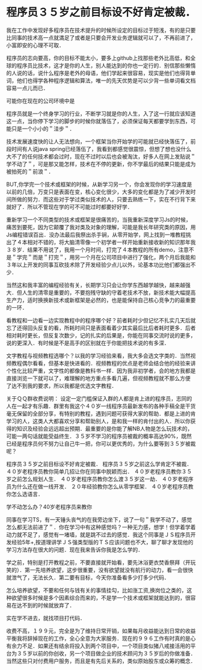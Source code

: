 # 程序员３５岁之前目标设不好肯定被裁．

我在工作中发现好多程序员在技术提升的时候所设定的目标过于短浅，有的是只要比同事的技术高一点就満足了或者是只要会开发业务逻辑就可以了，不再前进了，小富即安的心理不可取．


程序员的志向要高，你的目标不能太小，要多上github上找那些老外比高低，和全球的程序员比技术，这才是你的人生，别人能达到的你也一定行的．别信那些懒惰的人说的话，说什么程序是老外的母语，他们学起来很容易，现实是他们也得背单词，他们也得学各种程序逻辑和算法，唯一的先天优势是可以少背一些单词看文档容易一点儿而已．

可能你在现在的公司环境中是





程序员就是一个终身学习的行业，不断学习就是你的人生，入了这一行就应该知道这一点，当你停下学习的脚步的时候你就落伍了，必须保证每天都要学到东西，可能只是一个小小的＂洼步＂．

技术发展速度快的让人无法想向，一个框架当你开始学的可能就已经快落伍了，前段时间有人说java spring已经落伍了，我看到都感觉很震惊，但想了想也没什么大不了的任何技术都会过时，现在不过时以后也会被淘汰，好多人在网上发贴说＂学不动了＂，可是那又能怎样，技术在不停的更新，你不学最后的结果只能是成为被拍死的＂前浪＂．

BUT,你学完一个技术或框架的时候，从新学习另一个，你会发现你的学习速度是以前的几倍，万变只是表面在变，核心变化很少，大多的变化都是为了减少开发时间所做的努力．而这些对于学过类似技术的人，只要去熟练一下，实在不行背下来就好了．所以不管现在学的可不可能过时都要好好学．

重新学习一个不同类型的技术或框架是很痛苦的，当我重新深度学习Js的时候，痛苦到要死，因为它颠覆了我对类及对象的理解，可能是我长年研究类的原因，用Js编程错误百出．没办法最后我祭出杀手锏，从零开始学，网上找到一堆教程挑出了４本相对不错的，将大脑清零像一个初学者一样开始重新接收新的知识那年我３８岁．结果不用说了，我用一个月时间，打完了４本教程的所有demo，注意不是＂学完＂而是＂打完＂，用另一个月在公司项目中进行了强化，两个月后我能和３年以上开发的同事互砍技术除了开发经验少点儿以外，论基本功比他们都强出不少．

当然这和我丰富的编程经验有关，长期学习只会让你学东西越学越快，越来越强大．但人生的清零是重要的，不要抱残守缺的守着老技术不放，新技术能大幅提高生产力，适时换换新技术或新框架是必然的，也是能保持自己核心竞争力的最重要的一环．


看教程和一边看一边实现教程中的程序哪个好？前者耗时少但记忆不扎实几天后就忘了还得回头反复的看，所耗时间只是表面看着少其实最后比后者耗时更多．后者相对耗时更长，但反复次数少，记的扎实的后果是，你能在同事交流时说的更多，说的更深入．有时候是不是高手的区别就在于你能把技术说的有多深．

文字教程与视频教程选哪个？以我的学习经验来看，我大多会选文字类的．当然视频教程偶尔看看，但基本是快进看的．视频教程的优点是老师会结合他的经验来讲个性化比较严重，文字性的都像是教科书一样．因为我非初学者，会的地方我都是直接浏览一下就可以了，难理解的地方重点多看几遍，但视频教程就不那么方便　了达不到我的要求，所以我都是优选文字教程．



关于ＱＱ群收费说明：
设定一定门槛保证入群的人都是肯上进的程序员，志同的人在一起才有乐趣．群里有我这个４０岁一线程序员最新发布的各种手稿全是干货毫无保留的全部分享，有特别的教程，遇到问题可获得大家的帮助．都是上进的肯学习的人，这类人大都喜欢分享和帮助别人，是和我一样的肯付出的人．所以你获得的知识及经验会远远超出预期．最重要的是你能了解NB人物是怎么玩技术的，可能一两句话就能受益终生．３５岁不学习的程序员被裁的概率高达90%，既然已经是程序员何不努力让自己牛一把，你可以更优秀的，为什么要等到３５岁被裁呢？


程序员３５岁之前目标设不好肯定被裁．
程序员３５岁之前这么学肯定不被裁．
４０岁老程序员教你简单几招让你在同事中脱颖而出．
４０岁老程序员教你３５岁之前怎么规划人生．
４０岁老程序员教你怎么渡３５岁这一劫．
４０岁老程序员为什么还在做一线开发．
２０年经验教你怎么从零学框架．
４０岁老程序员教你怎么选语言．


学不动怎么办？40岁老程序员来教你

同事在学习TS，有一天锤头丧气的在我旁边坐下，说了一句＂我学不动了，感觉怎么都无法前进了＂．你在学习中有这种感觉吗？一种无力感，想学！但学着学着动力就不足了，感觉有一堵墙，就是跳不过去的感觉．我这个同事是ＪＳ程序员开发经验5年+,按道理讲学ＪＳ强类型版的ＴＳ应该问题也不大，聊了聊才发现他的学习方法存在很大的问题．现在我来告诉你我是怎么学的．

学之前，特别是打开教程之前，不要直接就开始看，要先沐浴更衣焚香祭拜（开玩笑的）．第一先培养欲望，这步很重要，没有欲望就没有航行的动力，看一会很快就泄气了，无法长久．第二要有目标，今天你准备看多少打多少代码．

怎么培养欲望，不要和任何与钱有关的事情挂勾，比如涨工资,换岗位之类的，这种欲望很多时候是多个因素综合而来的，不是学一个技术或框架就能达到的，很容易在达不到的时候就放弃了．



实在学不进去，就找项目打代码．















































收费不高，１９９元，完全是为了维持日常开销，如果每月收益能达到日常的收益平衡我将辞掉现在的工作，全心全意为大家服务．现在的９９６工作有时真的是心有余力不足．如果还有结余将投入到两个项目中，一个项目类似猪八戒接活用的平台为３５岁以前的你创收，另一个项目做企业的技术顾问为３５岁后的你做准备．当然这些只对付费用户服务，而且是有先后关系的，类似原始股东或众筹的概念．